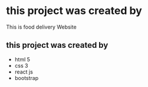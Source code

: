 # this project was created by

This is food delivery Website

## this project was created by

- html 5
- css 3
- react js
- bootstrap
